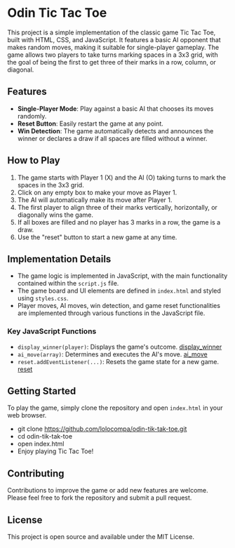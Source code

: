 # Odin Tic Tac Toe

This project is a simple implementation of the classic game Tic Tac Toe, built with HTML, CSS, and JavaScript. It features a basic AI opponent that makes random moves, making it suitable for single-player gameplay. The game allows two players to take turns marking spaces in a 3x3 grid, with the goal of being the first to get three of their marks in a row, column, or diagonal.

## Features

- **Single-Player Mode**: Play against a basic AI that chooses its moves randomly.
- **Reset Button**: Easily restart the game at any point.
- **Win Detection**: The game automatically detects and announces the winner or declares a draw if all spaces are filled without a winner.

## How to Play

1. The game starts with Player 1 (X) and the AI (O) taking turns to mark the spaces in the 3x3 grid.
2. Click on any empty box to make your move as Player 1.
3. The AI will automatically make its move after Player 1.
4. The first player to align three of their marks vertically, horizontally, or diagonally wins the game.
5. If all boxes are filled and no player has 3 marks in a row, the game is a draw.
6. Use the "reset" button to start a new game at any time.

## Implementation Details

- The game logic is implemented in JavaScript, with the main functionality contained within the `script.js` file.
- The game board and UI elements are defined in `index.html` and styled using `styles.css`.
- Player moves, AI moves, win detection, and game reset functionalities are implemented through various functions in the JavaScript file.

### Key JavaScript Functions

- `display_winner(player)`: Displays the game's outcome. [display_winner](https://github.com/lolocompa/odin-tik-tak-toe/tree/main/script.js#L24L36)
- `ai_move(array)`: Determines and executes the AI's move. [ai_move](https://github.com/lolocompa/odin-tik-tak-toe/tree/main/script.js#L73L103)
- `reset.addEventListener(...)`: Resets the game state for a new game. [reset](https://github.com/lolocompa/odin-tik-tak-toe/tree/main/script.js#L105L114)

## Getting Started

To play the game, simply clone the repository and open `index.html` in your web browser.

- git clone https://github.com/lolocompa/odin-tik-tak-toe.git
- cd odin-tik-tak-toe
- open index.html
- Enjoy playing Tic Tac Toe!

## Contributing
Contributions to improve the game or add new features are welcome. Please feel free to fork the repository and submit a pull request.

## License
This project is open source and available under the MIT License.
